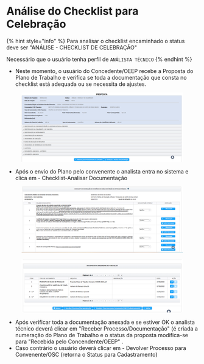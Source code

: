 # Análise do Checklist para Celebração

{% hint style="info" %}
Para analisar o checklist encaminhado o status deve ser "ANÁLISE - CHECKLIST DE CELEBRAÇÃO"&#x20;

Necessário que o usuário tenha perfil de `ANÁLISTA TÉCNICO`
{% endhint %}

* Neste momento, o usuário do Concedente/OEEP recebe a Proposta do Plano de Trabalho e verifica se toda a documentação que consta no checklist está adequada ou se necessita de ajustes.

<figure><img src="../../.gitbook/assets/image (92).png" alt=""><figcaption></figcaption></figure>

* Após o envio do Plano pelo convenente o analista entra no sistema e clica em - Checklist-Analisar Documentação

<figure><img src="../../.gitbook/assets/image (17).png" alt=""><figcaption></figcaption></figure>

<figure><img src="../../.gitbook/assets/image (25).png" alt=""><figcaption></figcaption></figure>

* Após verificar toda a documentação anexada e se estiver OK o analista técnico deverá clicar em "Receber Processo/Documentação" (é criada a numeração do Plano de Trabalho e o status da proposta modifica-se para "Recebida pelo Concendente/OEEP" .
* Caso contrário o usuário deverá clicar em - Devolver Processo para Convenente/OSC (retorna o Status para Cadastramento)
